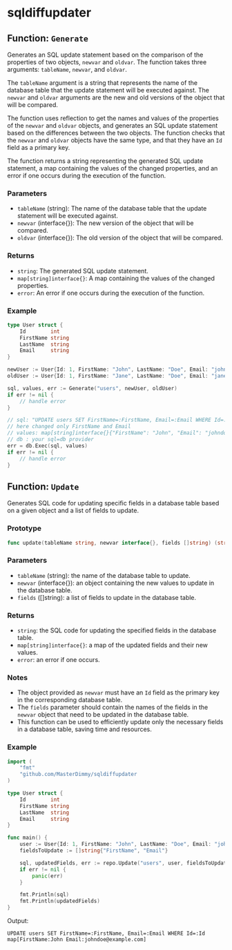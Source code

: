# sqldiffupdater

## Function: `Generate`

Generates an SQL update statement based on the comparison of the properties of two objects, `newvar` and `oldvar`. The function takes three arguments: `tableName`, `newvar`, and `oldvar`. 

The `tableName` argument is a string that represents the name of the database table that the update statement will be executed against. The `newvar` and `oldvar` arguments are the new and old versions of the object that will be compared.

The function uses reflection to get the names and values of the properties of the `newvar` and `oldvar` objects, and generates an SQL update statement based on the differences between the two objects. The function checks that the `newvar` and `oldvar` objects have the same type, and that they have an `Id` field as a primary key.

The function returns a string representing the generated SQL update statement, a map containing the values of the changed properties, and an error if one occurs during the execution of the function.

### Parameters

- `tableName` (string): The name of the database table that the update statement will be executed against.
- `newvar` (interface{}): The new version of the object that will be compared.
- `oldvar` (interface{}): The old version of the object that will be compared.

### Returns

- `string`: The generated SQL update statement.
- `map[string]interface{}`: A map containing the values of the changed properties.
- `error`: An error if one occurs during the execution of the function.

### Example

```go
type User struct {
    Id        int
    FirstName string
    LastName  string
    Email     string
}

newUser := User{Id: 1, FirstName: "John", LastName: "Doe", Email: "johndoe@example.com"}
oldUser := User{Id: 1, FirstName: "Jane", LastName: "Doe", Email: "janedoe@example.com"}

sql, values, err := Generate("users", newUser, oldUser)
if err != nil {
    // handle error
}

// sql: "UPDATE users SET FirstName=:FirstName, Email=:Email WHERE Id=:Id"
// here changed only FirstName and Email
// values: map[string]interface{}{"FirstName": "John", "Email": "johndoe@example.com", "Id": 1}
// db : your sql=db provider
err = db.Exec(sql, values)
if err != nil {
    // handle error
}

```


## Function: `Update`

Generates SQL code for updating specific fields in a database table based on a given object and a list of fields to update.

### Prototype

```go
func update(tableName string, newvar interface{}, fields []string) (string, map[string]interface{}, error)
```

### Parameters

- `tableName` (string): the name of the database table to update.
- `newvar` (interface{}): an object containing the new values to update in the database table.
- `fields` ([]string): a list of fields to update in the database table.

### Returns

- `string`: the SQL code for updating the specified fields in the database table.
- `map[string]interface{}`: a map of the updated fields and their new values.
- `error`: an error if one occurs.

### Notes

- The object provided as `newvar` must have an `Id` field as the primary key in the corresponding database table.
- The `fields` parameter should contain the names of the fields in the `newvar` object that need to be updated in the database table.
- This function can be used to efficiently update only the necessary fields in a database table, saving time and resources.

### Example

```go
import (
    "fmt"
    "github.com/MasterDimmy/sqldiffupdater
)

type User struct {
    Id        int
    FirstName string
    LastName  string
    Email     string
}

func main() {
    user := User{Id: 1, FirstName: "John", LastName: "Doe", Email: "johndoe@example.com"}
    fieldsToUpdate := []string{"FirstName", "Email"}

    sql, updatedFields, err := repo.Update("users", user, fieldsToUpdate)
    if err != nil {
        panic(err)
    }

    fmt.Println(sql)
    fmt.Println(updatedFields)
}
```

Output:
```
UPDATE users SET FirstName=:FirstName, Email=:Email WHERE Id=:Id
map[FirstName:John Email:johndoe@example.com]
```

